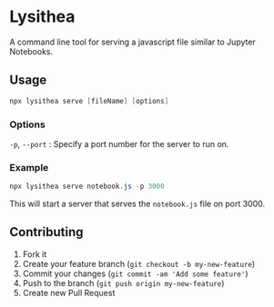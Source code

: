 # Lysithea

A command line tool for serving a javascript file similar to Jupyter Notebooks.

## Usage

```powershell
npx lysithea serve [fileName] [options]
```

### Options

`-p`, `--port` : Specify a port number for the server to run on.

### Example

```powershell
npx lysithea serve notebook.js -p 3000
```

This will start a server that serves the `notebook.js` file on port 3000.

## Contributing

1. Fork it
2. Create your feature branch (`git checkout -b my-new-feature`)
3. Commit your changes (`git commit -am 'Add some feature'`)
4. Push to the branch (`git push origin my-new-feature`)
5. Create new Pull Request
